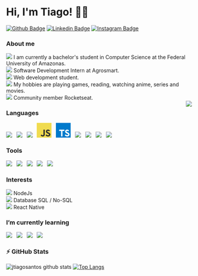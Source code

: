# Hi, I'm Tiago! :man_technologist:

[![Github Badge](https://img.shields.io/badge/github-%23100000.svg?&style=for-the-badge&logo=github&logoColor=white&link=https://github.com/jtiagosantos)](https://github.com/jtiagosantos)
[![Linkedin Badge](https://img.shields.io/badge/linkedin-%230077B5.svg?&style=for-the-badge&logo=linkedin&logoColor=white&link=https://www.linkedin.com/in/jos%C3%A9-tiago-santos-de-lima-aaa4361a4/)](https://www.linkedin.com/in/josetiagosantosdelima/)
[![Instagram Badge](https://img.shields.io/badge/instagram-%23E4405F.svg?&style=for-the-badge&logo=instagram&logoColor=white&link=https://www.instagram.com/jtiago_santos/)](https://www.instagram.com/jtiago_santos/)

### About me
<div>
<img src="https://image.flaticon.com/icons/png/512/2232/2232688.png" height="25px"/> 
I am currently a bachelor's student in Computer Science at the Federal University of Amazonas.
</div>

<div>
<img src="https://image.flaticon.com/icons/png/512/1086/1086474.png" height="25px"/>
Software Development Intern at Agrosmart.
</div>

<div>
<img src="https://image.flaticon.com/icons/png/512/2933/2933245.png" height="25px"/>
Web development student.
</div>

<div>
<img src="https://image.flaticon.com/icons/png/512/833/833472.png" height="25px"/>
My hobbies are playing games, reading, watching anime, series and movies.
</div>

<div>
<img src="https://image.flaticon.com/icons/png/512/2285/2285537.png" height="25px"/>
Community member Rocketseat.
</div>


<img align="right" src="https://raw.githubusercontent.com/MicaelliMedeiros/micaellimedeiros/master/image/computer-illustration.png" />

### Languages
<p>
<img src="https://image.flaticon.com/icons/png/512/226/226269.png" height="40px"/>
&nbsp;
<img src="https://image.flaticon.com/icons/png/512/732/732190.png" height="40px"/>  
&nbsp; 
<img src="https://image.flaticon.com/icons/png/512/919/919831.png" height="40px"/>  
&nbsp; 
<img src="https://raw.githubusercontent.com/github/explore/80688e429a7d4ef2fca1e82350fe8e3517d3494d/topics/javascript/javascript.png" height="40px"/>
&nbsp;  
<img src="https://raw.githubusercontent.com/github/explore/80688e429a7d4ef2fca1e82350fe8e3517d3494d/topics/typescript/typescript.png" height="40px"/>
&nbsp;
<img src="https://image.flaticon.com/icons/png/512/919/919852.png" height="40px"/>  
&nbsp;
<img src="https://image.flaticon.com/icons/png/512/919/919839.png" height="40px"/>  
&nbsp;
<img src="https://image.flaticon.com/icons/png/512/919/919842.png" height="40px"/>  
&nbsp;
<img src="https://image.flaticon.com/icons/png/512/919/919850.png" height="40px"/>  
&nbsp;
</p>



### Tools
<p>
<img src="https://upload.wikimedia.org/wikipedia/commons/thumb/3/3f/Git_icon.svg/1024px-Git_icon.svg.png" height="40px"/>  
&nbsp;
<img src="https://image.flaticon.com/icons/png/512/733/733553.png" height="40px"/>  
&nbsp;
<img src="https://upload.wikimedia.org/wikipedia/commons/thumb/9/9a/Visual_Studio_Code_1.35_icon.svg/1024px-Visual_Studio_Code_1.35_icon.svg.png" height="40px"/>  
&nbsp;
<img src="https://sdtimes.com/wp-content/uploads/2018/04/1200px-Npm-logo.svg_.png" height="40px"/>  
&nbsp;
<img src="https://res.cloudinary.com/practicaldev/image/fetch/s--5Duu3bxN--/c_limit%2Cf_auto%2Cfl_progressive%2Cq_auto%2Cw_880/https://dev-to-uploads.s3.amazonaws.com/i/8k7tg1r8tzwkwtsxyz1v.png" height="40px"/>  
&nbsp;
</p>

### Interests

<div>
<img src="https://image.flaticon.com/icons/png/512/1828/1828884.png" height="25px"/>  
NodeJs
</div>

<div>
<img src="https://image.flaticon.com/icons/png/512/1828/1828884.png" height="25px"/>  
Database SQL / No-SQL
</div>

<div>
<img src="https://image.flaticon.com/icons/png/512/1828/1828884.png" height="25px"/>  
React Native
</div>

### I’m currently learning
<p>
<img src="https://appmasters.io/static/react-47ce6e77f039020ee2e76a10c1e988e9.png" height="40px"/> 
&nbsp;
<img src="https://upload.wikimedia.org/wikipedia/commons/thumb/d/d9/Node.js_logo.svg/1200px-Node.js_logo.svg.png" height="40px"/> 
&nbsp;
<img src="https://images.tute.io/tute/topic/express-js.png" height="40px"/> 
&nbsp;  
<img src="https://img.icons8.com/color/452/mongodb.png" height="40px"/>
&nbsp;
</p>

### :zap: GitHub Stats

![jtiagosantos github stats](https://github-readme-stats.vercel.app/api?username=jtiagosantos&show_icons=true&theme=yeblu&include_all_commits=true)
[![Top Langs](https://github-readme-stats.vercel.app/api/top-langs/?username=jtiagosantos&layout=compact&langs_count=11&hide=lua&theme=yeblu)](https://github.com/jtiagosantos/github-readme-stats)
